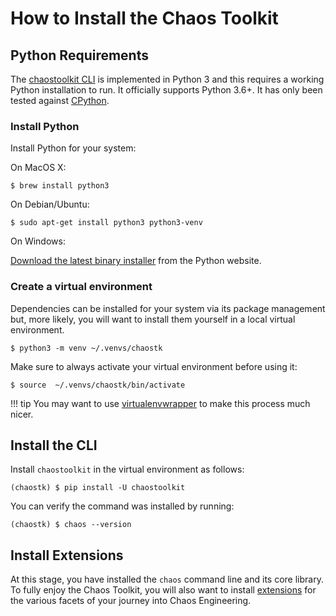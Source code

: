 # How to Install the Chaos Toolkit

<div style="margin: 0 auto; text-align: center;"><script src="https://asciinema.org/a/DoiUo45zZLvISEvnlfeh2Gjlb.js" id="asciicast-DoiUo45zZLvISEvnlfeh2Gjlb" async></script></div>

## Python Requirements

The [chaostoolkit CLI][cli] is implemented in Python 3 and this requires a
working Python installation to run. It officially supports Python 3.6+. It has
only been tested against [CPython][python].

[cli]: https://github.com/chaostoolkit/chaostoolkit
[python]: https://www.python.org/

### Install Python

Install Python for your system:

On MacOS X:

```
$ brew install python3
```

On Debian/Ubuntu:

```
$ sudo apt-get install python3 python3-venv
```

On Windows:

[Download the latest binary installer][pywin] from the Python website.

[pywin]: https://www.python.org/downloads/windows/

### Create a virtual environment

Dependencies can be installed for your system via its package management but,
more likely, you will want to install them yourself in a local virtual
environment.

```
$ python3 -m venv ~/.venvs/chaostk
```

Make sure to always activate your virtual environment before using it:

```
$ source  ~/.venvs/chaostk/bin/activate
```

!!! tip
    You may want to use [virtualenvwrapper][] to make this process much nicer.

[virtualenvwrapper]: https://virtualenvwrapper.readthedocs.io/en/latest/

## Install the CLI

Install `chaostoolkit` in the virtual environment as follows:

```
(chaostk) $ pip install -U chaostoolkit
```

You can verify the command was installed by running:

```
(chaostk) $ chaos --version
```

## Install Extensions

At this stage, you have installed the `chaos` command line and its core
library. To fully enjoy the Chaos Toolkit, you will also want to install
[extensions][ext] for the various facets of your journey into Chaos Engineering.

[ext]: https://github.com/search?utf8=%E2%9C%93&q=topic%3Achaostoolkit-extension&type=Repositories